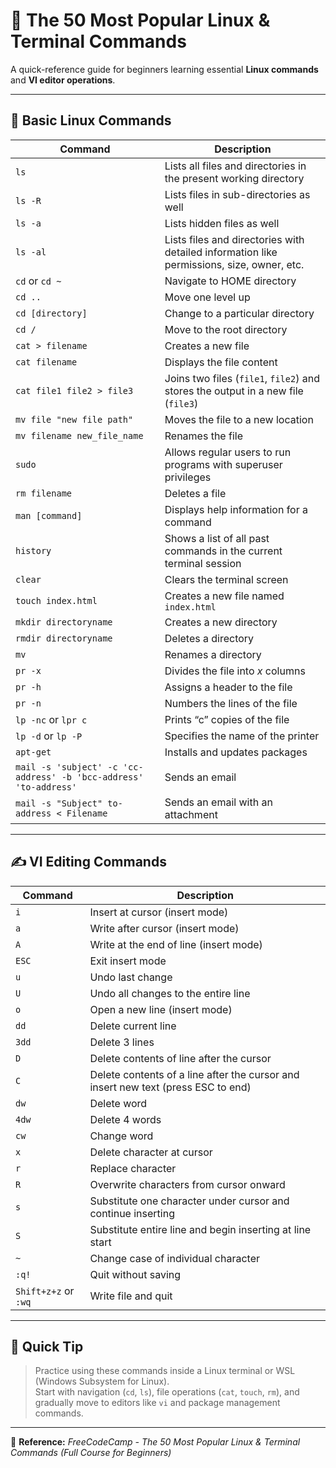 # 🐧 The 50 Most Popular Linux & Terminal Commands

A quick-reference guide for beginners learning essential **Linux commands** and **VI editor operations**.

---

## 📂 Basic Linux Commands

| Command | Description |
|----------|--------------|
| `ls` | Lists all files and directories in the present working directory |
| `ls -R` | Lists files in sub-directories as well |
| `ls -a` | Lists hidden files as well |
| `ls -al` | Lists files and directories with detailed information like permissions, size, owner, etc. |
| `cd` or `cd ~` | Navigate to HOME directory |
| `cd ..` | Move one level up |
| `cd [directory]` | Change to a particular directory |
| `cd /` | Move to the root directory |
| `cat > filename` | Creates a new file |
| `cat filename` | Displays the file content |
| `cat file1 file2 > file3` | Joins two files (`file1`, `file2`) and stores the output in a new file (`file3`) |
| `mv file "new file path"` | Moves the file to a new location |
| `mv filename new_file_name` | Renames the file |
| `sudo` | Allows regular users to run programs with superuser privileges |
| `rm filename` | Deletes a file |
| `man [command]` | Displays help information for a command |
| `history` | Shows a list of all past commands in the current terminal session |
| `clear` | Clears the terminal screen |
| `touch index.html` | Creates a new file named `index.html` |
| `mkdir directoryname` | Creates a new directory |
| `rmdir directoryname` | Deletes a directory |
| `mv` | Renames a directory |
| `pr -x` | Divides the file into *x* columns |
| `pr -h` | Assigns a header to the file |
| `pr -n` | Numbers the lines of the file |
| `lp -nc` or `lpr c` | Prints “c” copies of the file |
| `lp -d` or `lp -P` | Specifies the name of the printer |
| `apt-get` | Installs and updates packages |
| `mail -s 'subject' -c 'cc-address' -b 'bcc-address' 'to-address'` | Sends an email |
| `mail -s "Subject" to-address < Filename` | Sends an email with an attachment |

---

## ✍️ VI Editing Commands

| Command | Description |
|----------|--------------|
| `i` | Insert at cursor (insert mode) |
| `a` | Write after cursor (insert mode) |
| `A` | Write at the end of line (insert mode) |
| `ESC` | Exit insert mode |
| `u` | Undo last change |
| `U` | Undo all changes to the entire line |
| `o` | Open a new line (insert mode) |
| `dd` | Delete current line |
| `3dd` | Delete 3 lines |
| `D` | Delete contents of line after the cursor |
| `C` | Delete contents of a line after the cursor and insert new text (press ESC to end) |
| `dw` | Delete word |
| `4dw` | Delete 4 words |
| `cw` | Change word |
| `x` | Delete character at cursor |
| `r` | Replace character |
| `R` | Overwrite characters from cursor onward |
| `s` | Substitute one character under cursor and continue inserting |
| `S` | Substitute entire line and begin inserting at line start |
| `~` | Change case of individual character |
| `:q!` | Quit without saving |
| `Shift+z+z` or `:wq` | Write file and quit |

---

## 🧠 Quick Tip

> Practice using these commands inside a Linux terminal or WSL (Windows Subsystem for Linux).  
> Start with navigation (`cd`, `ls`), file operations (`cat`, `touch`, `rm`), and gradually move to editors like `vi` and package management commands.

---

📘 **Reference:** *FreeCodeCamp - The 50 Most Popular Linux & Terminal Commands (Full Course for Beginners)*
